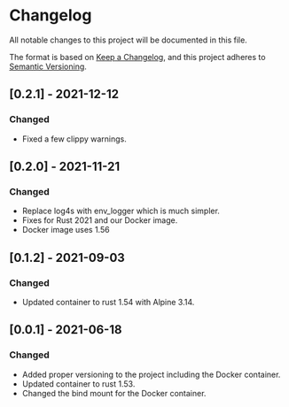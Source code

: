 # Changelog

All notable changes to this project will be documented in this file.

The format is based on [Keep a Changelog](https://keepachangelog.com/en/1.0.0/),
and this project adheres to [Semantic Versioning](https://semver.org/spec/v2.0.0.html).

## [0.2.1] - 2021-12-12

### Changed

- Fixed a few clippy warnings.

## [0.2.0] - 2021-11-21

### Changed

- Replace log4s with env_logger which is much simpler.
- Fixes for Rust 2021 and our Docker image.
- Docker image uses 1.56

## [0.1.2] - 2021-09-03

### Changed

- Updated container to rust 1.54 with Alpine 3.14.

## [0.0.1] - 2021-06-18

### Changed

- Added proper versioning to the project including the Docker container.
- Updated container to rust 1.53.
- Changed the bind mount for the Docker container.

